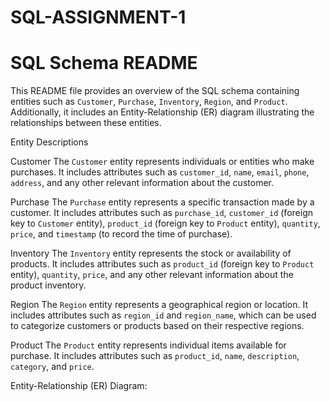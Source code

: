 # SQL-ASSIGNMENT-1
# SQL Schema README

This README file provides an overview of the SQL schema containing entities such as `Customer`, `Purchase`, `Inventory`, `Region`, and `Product`. Additionally, it includes an Entity-Relationship (ER) diagram illustrating the relationships between these entities.

Entity Descriptions

Customer
The `Customer` entity represents individuals or entities who make purchases. It includes attributes such as `customer_id`, `name`, `email`, `phone`, `address`, and any other relevant information about the customer.

Purchase
The `Purchase` entity represents a specific transaction made by a customer. It includes attributes such as `purchase_id`, `customer_id` (foreign key to `Customer` entity), `product_id` (foreign key to `Product` entity), `quantity`, `price`, and `timestamp` (to record the time of purchase).

Inventory
The `Inventory` entity represents the stock or availability of products. It includes attributes such as `product_id` (foreign key to `Product` entity), `quantity`, `price`, and any other relevant information about the product inventory.

Region
The `Region` entity represents a geographical region or location. It includes attributes such as `region_id` and `region_name`, which can be used to categorize customers or products based on their respective regions.

Product
The `Product` entity represents individual items available for purchase. It includes attributes such as `product_id`, `name`, `description`, `category`, and `price`.

Entity-Relationship (ER) Diagram:



